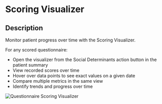 # Scoring Visualizer

## Description

Monitor patient progress over time with the Scoring Visualizer.

For any scored questionnaire:
- Open the visualizer from the Social Determinants action button in the patient summary
- View recorded scores over time
- Hover over data points to see exact values on a given date
- Compare multiple metrics in the same view
- Identify trends and progress over time

![Questionnaire Scoring Visualizer](https://images.prismic.io/canvas-website/aCep9idWJ-7kSPla_gad2_scoring.png?auto=format,compress)
